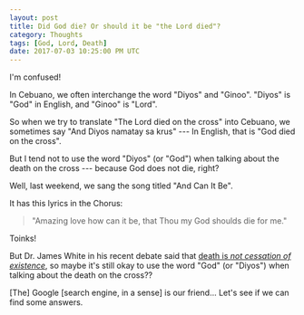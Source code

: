 ```yaml
---
layout: post
title: Did God die? Or should it be "the Lord died"?
category: Thoughts
tags: [God, Lord, Death]
date: 2017-07-03 10:25:00 PM UTC
---
```


<!-- July 4, 2017 06:25:00 AM Philippine Time -->


I'm confused!

In Cebuano, we often interchange the word "Diyos" and "Ginoo". "Diyos" is "God" in English, and "Ginoo" is "Lord".

So when we try to translate "The Lord died on the cross" into Cebuano, we sometimes say "And Diyos namatay sa krus" --- In English, that is "God died on the cross".

<!--more-->

But I tend not to use the word "Diyos" (or "God") when talking about the death on the cross --- because God does not die, right?

Well, last weekend, we sang the song titled "And Can It Be".

It has this lyrics in the Chorus:

> "Amazing love how can it be, that Thou my God shoulds die for me."

Toinks!

But Dr. James White in his recent debate said that [death is _not cessation of existence_](https://youtu.be/ZnElgAnN414), so maybe it's still okay to use the word "God" (or "Diyos") when talking about the death on the cross??

[The] Google [search engine, in a sense] is our friend... Let's see if we can find some answers.
